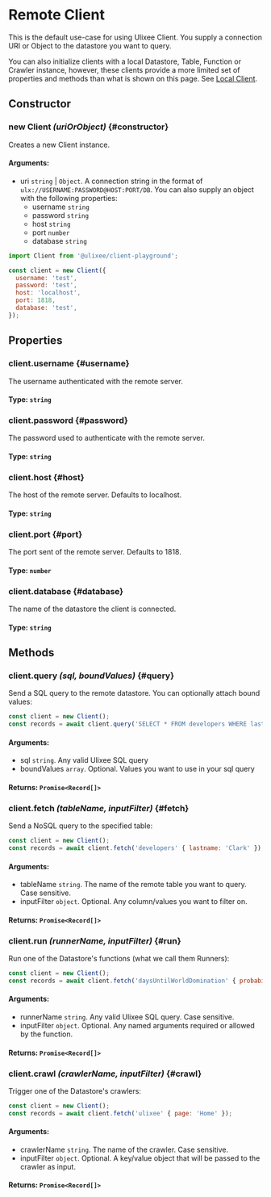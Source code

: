 # Remote Client

This is the default use-case for using Ulixee Client. You supply a connection URI or Object to the datastore you want to query. 

You can also initialize clients with a local Datastore, Table, Function or Crawler instance, however, these clients provide a more limited set of properties and methods than what is shown on this page. See [Local Client](./local-client.md).

## Constructor

### new Client _(uriOrObject)_ {#constructor}

Creates a new Client instance.

#### **Arguments**:

- uri `string` | `Object`. A connection string in the format of `ulx://USERNAME:PASSWORD@HOST:PORT/DB`. You can also supply
an object with the following properties:
  - username `string` 
  - password `string`
  - host `string`
  - port `number`
  - database `string`

```js
import Client from '@ulixee/client-playground';

const client = new Client({
  username: 'test',
  password: 'test',
  host: 'localhost',
  port: 1818,
  database: 'test',
});
```
## Properties

### client.username {#username}

The username authenticated with the remote server.

#### **Type**: `string`


### client.password {#password}

The password used to authenticate with the remote server.

#### **Type**: `string`


### client.host {#host}

The host of the remote server. Defaults to localhost.

#### **Type**: `string`


### client.port {#port}

The port sent of the remote server. Defaults to 1818.

#### **Type**: `number`


### client.database {#database}

The name of the datastore the client is connected.

#### **Type**: `string`


## Methods

### client.query _(sql, boundValues)_ {#query}

Send a SQL query to the remote datastore. You can optionally attach bound values:

```js
const client = new Client();
const records = await client.query('SELECT * FROM developers WHERE lastName=$1', ['Clark']);
```

#### **Arguments**:

- sql `string`. Any valid Ulixee SQL query
- boundValues `array`. Optional. Values you want to use in your sql query

#### **Returns**: `Promise<Record[]>`

### client.fetch _(tableName, inputFilter)_ {#fetch}

Send a NoSQL query to the specified table:

```js
const client = new Client();
const records = await client.fetch('developers' { lastname: 'Clark' });
```

#### **Arguments**:

- tableName `string`. The name of the remote table you want to query. Case sensitive.
- inputFilter `object`. Optional. Any column/values you want to filter on.

#### **Returns**: `Promise<Record[]>`

### client.run _(runnerName, inputFilter)_ {#run}

Run one of the Datastore's functions (what we call them Runners):

```js
const client = new Client();
const records = await client.fetch('daysUntilWorldDomination' { probability: 5 });
```

#### **Arguments**:

- runnerName `string`. Any valid Ulixee SQL query. Case sensitive.
- inputFilter `object`. Optional. Any named arguments required or allowed by the function.

#### **Returns**: `Promise<Record[]>`


### client.crawl _(crawlerName, inputFilter)_ {#crawl}

Trigger one of the Datastore's crawlers:

```js
const client = new Client();
const records = await client.fetch('ulixee' { page: 'Home' });
```

#### **Arguments**:

- crawlerName `string`. The name of the crawler. Case sensitive.
- inputFilter `object`. Optional. A key/value object that will be passed to the crawler as input.

#### **Returns**: `Promise<Record[]>`
